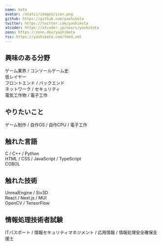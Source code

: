 ```yaml
---
name: kota
avatar: /static/images/icon.png
github: https://github.com/yashikota
twitter: https://twitter.com/yashikota
atcoder: https://atcoder.jp/users/yashikota
zenn: https://zenn.dev/yashikota
rss: https://yashikota.com/feed.xml
---
```


## 興味のある分野

ゲーム業界 / コンソールゲーム史  
低レイヤー  
フロントエンド / バックエンド  
ネットワーク / セキュリティ  
電気工作物 / 電子工作  

## やりたいこと

ゲーム制作 / 自作OS / 自作CPU / 電子工作

## 触れた言語

C / C++ / Python  
HTML / CSS / JavaScript / TypeScript  
COBOL  

## 触れた技術

UnrealEngine / Siv3D  
React / Next.js / MUI  
OpenCV / TensorFlow  

## 情報処理技術者試験

ITパスポート / 情報セキュリティマネジメント / 応用情報 / 情報処理安全確保支援士
